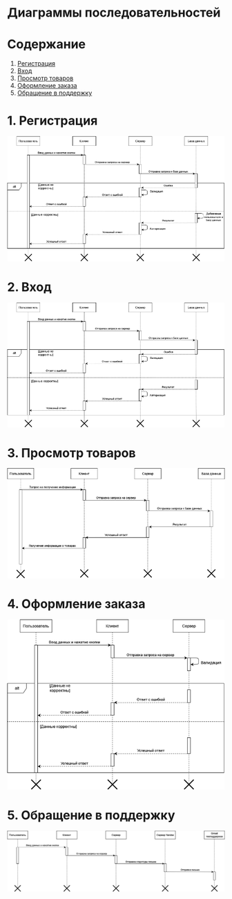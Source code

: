# Диаграммы последовательностей

# Содержание
1. [Регистрация](#register)
2. [Вход](#sign_in)
3. [Просмотр товаров](#show_goods)
4. [Оформление заказа](#order)
5. [Обращение в поддержку](#support)

<a name="register"/>

# 1. Регистрация
![Регистрация](../Images/Sequence_register.png)

<a name="sign_in"/>

# 2. Вход
![Вход](../Images/Sequence_sign_in1.png)


<a name="show_goods"/>

# 3. Просмотр товаров
![Просмотр товаров](../Images/Sequence_show_goods1.png)



<a name="order"/>

# 4. Оформление заказа
![Оформление заказа](../Images/Sequence_order1.png)


<a name="support"/>

# 5. Обращение в поддержку
![Обращение в поддержку](../Images/Sequence_support1.png)
